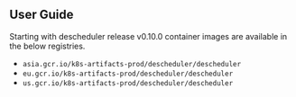## User Guide

Starting with descheduler release v0.10.0 container images are available in the below registries.

* `asia.gcr.io/k8s-artifacts-prod/descheduler/descheduler`
* `eu.gcr.io/k8s-artifacts-prod/descheduler/descheduler`
* `us.gcr.io/k8s-artifacts-prod/descheduler/descheduler`